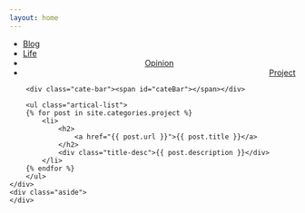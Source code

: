 ```yaml
---
layout: home
---
```


<div class="index-content project">
    <div class="section">
        <ul class="artical-cate">
            <li><a href="/"><span>Blog</span></a></li>
            <li style="text-align:lift"><a href="/life"><span>Life</span></a></li>
            <li style="text-align:center"><a href="/opinion"><span>Opinion</span></a></li>
            <li class="on" style="text-align:right"><a href="/project"><span>Project</span></a></li>
        </ul>

        <div class="cate-bar"><span id="cateBar"></span></div>

        <ul class="artical-list">
        {% for post in site.categories.project %}
            <li>
                <h2>
                    <a href="{{ post.url }}">{{ post.title }}</a>
                </h2>
                <div class="title-desc">{{ post.description }}</div>
            </li>
        {% endfor %}
        </ul>
    </div>
    <div class="aside">
    </div>
</div>
